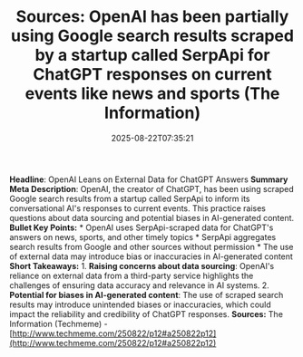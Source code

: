 ﻿---
title: "Sources: OpenAI has been partially using Google search results scraped by a startup called SerpApi for ChatGPT responses on current events like news and sports (The Information)"
date: "2025-08-22T07:35:21"
category: "Markets"
summary: ""
slug: "sources openai has been partially using google search result"
source_urls:
  - "http://www.techmeme.com/250822/p12#a250822p12"
seo:
  title: "Sources: OpenAI has been partially using Google search results scraped by a startup called SerpApi for ChatGPT responses on current events like news and sports (The Information) | Hash n Hedge"
  description: ""
  keywords: ["news", "markets", "brief"]
---
**Headline**: OpenAI Leans on External Data for ChatGPT Answers  **Summary Meta Description**: OpenAI, the creator of ChatGPT, has been using scraped Google search results from a startup called SerpApi to inform its conversational AI's responses to current events. This practice raises questions about data sourcing and potential biases in AI-generated content.  **Bullet Key Points:**  * OpenAI uses SerpApi-scraped data for ChatGPT's answers on news, sports, and other timely topics * SerpApi aggregates search results from Google and other sources without permission * The use of external data may introduce bias or inaccuracies in AI-generated content  **Short Takeaways:**  1. **Raising concerns about data sourcing**: OpenAI's reliance on external data from a third-party service highlights the challenges of ensuring data accuracy and relevance in AI systems. 2. **Potential for biases in AI-generated content**: The use of scraped search results may introduce unintended biases or inaccuracies, which could impact the reliability and credibility of ChatGPT responses.  **Sources:** The Information (Techmeme) - [http://www.techmeme.com/250822/p12#a250822p12](http://www.techmeme.com/250822/p12#a250822p12) 
